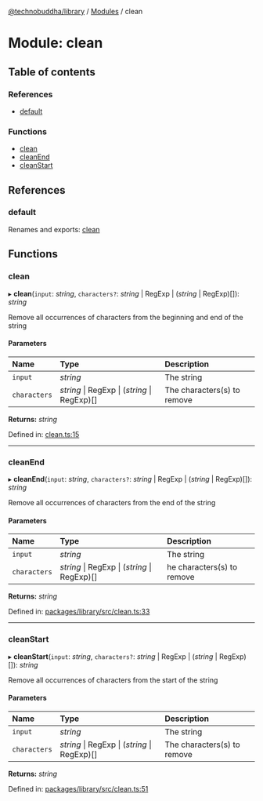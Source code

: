 [@technobuddha/library](../..) / [Modules](../Modules.md) / clean

# Module: clean

## Table of contents

### References

- [default](clean.md#default)

### Functions

- [clean](clean.md#clean)
- [cleanEnd](clean.md#cleanend)
- [cleanStart](clean.md#cleanstart)

## References

### default

Renames and exports: [clean](clean.md#clean)

## Functions

### clean

▸ **clean**(`input`: *string*, `characters?`: *string* \| RegExp \| (*string* \| RegExp)[]): *string*

Remove all occurrences of characters from the beginning and end of the string

#### Parameters

| Name | Type | Description |
| :------ | :------ | :------ |
| `input` | *string* | The string |
| `characters` | *string* \| RegExp \| (*string* \| RegExp)[] | The characters(s) to remove |

**Returns:** *string*

Defined in: [clean.ts:15](../../src/clean.ts#L15)

___

### cleanEnd

▸ **cleanEnd**(`input`: *string*, `characters?`: *string* \| RegExp \| (*string* \| RegExp)[]): *string*

Remove all occurrences of characters from the end of the string

#### Parameters

| Name | Type | Description |
| :------ | :------ | :------ |
| `input` | *string* | The string |
| `characters` | *string* \| RegExp \| (*string* \| RegExp)[] | he characters(s) to remove |

**Returns:** *string*

Defined in: [packages/library/src/clean.ts:33](../../src/clean.ts#L33)

___

### cleanStart

▸ **cleanStart**(`input`: *string*, `characters?`: *string* \| RegExp \| (*string* \| RegExp)[]): *string*

Remove all occurrences of characters from the start of the string

#### Parameters

| Name | Type | Description |
| :------ | :------ | :------ |
| `input` | *string* | The string |
| `characters` | *string* \| RegExp \| (*string* \| RegExp)[] | The characters(s) to remove |

**Returns:** *string*

Defined in: [packages/library/src/clean.ts:51](../../src/clean.ts#L51)
